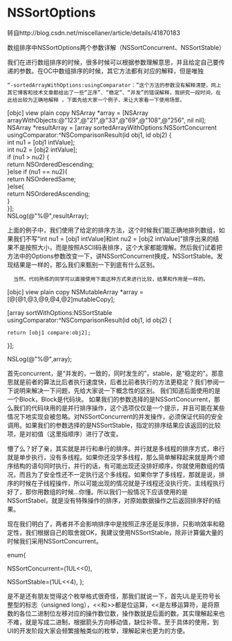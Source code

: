 # NSSortOptions
转自http://blog.csdn.net/miscellaner/article/details/41870183

数组排序中NSSortOptions两个参数详解（NSSortConcurrent、NSSortStable）

我们在进行数组排序的时候，很多时候可以根据参数理解意思，并且给定自己要传递的参数。在OC中数组排序的时候，其它方法都有对应的解释，但是唯独

    “-sortedArrayWithOptions:usingComparator：”这个方法的参数没有解释清楚，网上其它博客和技术文章都给出了一些“正序”、“稳定”、“并发”的错误解释，我研究一段时间，在此给出较为正确地解释 ，下面先给大家一个例子，来让大家看一下使用场景。

     

[objc] view plain copy
NSArray *array = [NSArray arrayWithObjects:@"123",@"21",@"33",@"69",@"108",@"256", nil nil];  
NSArray *resultArray = [array sortedArrayWithOptions:NSSortConcurrent usingComparator:^NSComparisonResult(id obj1, id obj2) {  
    int nu1 = [obj1 intValue];  
    int nu2 = [obj2 intValue];  
    if (nu1 > nu2) {  
        return NSOrderedDescending;  
    }else if (nu1 == nu2){  
        return NSOrderedSame;  
    }else{  
        return NSOrderedAscending;  
    }  
}];  
NSLog(@"%@",resultArray);  

 

   上面的例子中，我们使用了给定的排序方法，这个时候我们能正确地排列数组，如果我们不写“int nu1 = [obj1 intValue]和int nu2 = [obj2 intValue]”排序出来的结果不是按照大小，而是按照ASCII码表排序，这个大家都能理解。然后我们试着把方法中的Options参数改变一下，讲NSSortConcurrent换成，NSSortStable。发现结果是一样的，那么我们来甄别一下到底有什么区别。


      当然，代码熟练的同学可以直接使用下面这种方式来进行比较，结果和作用是一样的。

[objc] view plain copy
NSMutableArray *array = [@[@1,@3,@9,@4,@2]mutableCopy];  
  
[array sortWithOptions:NSSortStable usingComparator:^NSComparisonResult(id obj1, id obj2) {  
   
    return [obj1 compare:obj2];  
      
}];  
  
NSLog(@"%@",array);  

   首先concurrent，是“并发的，一致的，同时发生的”，stable，是“稳定的”。那意思就是前者的算法比后者执行速度快，后者比前者执行的方法更稳定？我们参阅一下说明来解决一下问题，先给大家说一下概念性的区别。
   我们知道后面使用的是一个Block，Block是代码块。 如果我们的参数选择的是NSSortConcurrent，那么我们的代码块用的是并行排序操作，这个选项仅仅是一个提示，并且可能在某些情况下地实现会被忽略。对NSSortConcurrent的并发操作，必须保证代码的安全调用。如果我们的参数选择的是NSSortStable，指定的排序结果应该返回的比较项，是对初值（这里指顺序）进行了改变。

   懵了么？好了亲，其实就是并行和串行的排序。并行就是多线程的排序方式，串行就是单步执行，没有多线程。如果你还没学多线程，那么简单解释起来就是两个顺序结构的语句同时执行，并行的话，有可能出现还没排好顺序，你就使用数组的情况，而且为了安全性还不一定执行这个多线程。如果你学了多线程，那就是说，排序的时候在子线程操作，所以可能出现的情况就是子线程还没执行完，主线程执行好了，那你用数组的时候...你懂。所以我们一般情况下应该使用的是NSSortStabel，就是没有特殊操作的排序，对原始数据操作之后返回排序好的结果。

   现在我们明白了，两者并不会影响排序中是按照正序还是反序排，只影响效率和稳定性，我们根据自己的取舍就OK，我建议使用NSSortStable，除非计算偏大量的时候我们采用NSSortConcurrent。
    
enum{
 
NSSortConcurrent=(1UL<<0),
   
NSSortStable=(1UL<<4),
 };

是不是还有朋友觉得这个枚举格式很奇怪，那我们就说一下，首先UL是无符号长整型的标志（unsigned
 long），<<和>>都是位运算，<<是左移运算符，是将原数的各位二进制位左移对应的操作数位数，操作数就是后面的数。其实理解起来也不难，就是写成二进制，根据箭头方向移动值，缺位补零。至于具体的使用，到UI的开发阶段大家会频繁接触类似的枚举，理解起来也更为的方便。
